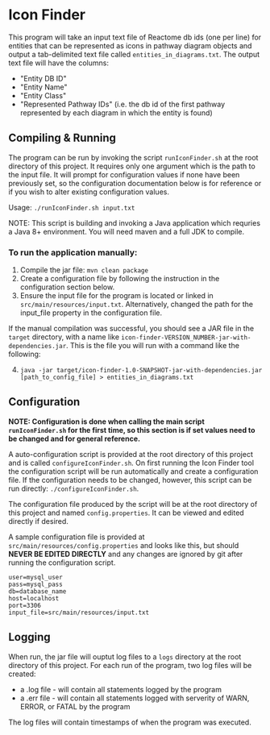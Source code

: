 # Icon Finder

This program will take an input text file of Reactome db ids (one per line) for entities that can be represented as icons in pathway diagram objects and output a tab-delimited text file called `entities_in_diagrams.txt`.  The output text file will have the columns: 

* "Entity DB ID"
* "Entity Name"
* "Entity Class"
* "Represented Pathway IDs" (i.e. the db id of the first pathway represented by each diagram in which the entity is found)

## Compiling & Running

The program can be run by invoking the script `runIconFinder.sh` at the root directory of this project.  It requires only one argument which is the path to the input file.  It will prompt for configuration values if none have been previously set, so the configuration documentation below is for reference or if you wish to alter existing configuration values.

Usage: `./runIconFinder.sh input.txt`

NOTE: This script is building and invoking a Java application which requries a Java 8+ environment. You will need maven and a full JDK to compile.

### To run the application manually:

1. Compile the jar file: `mvn clean package`
2. Create a configuration file by following the instruction in the configuration section below.
3. Ensure the input file for the program is located or linked in `src/main/resources/input.txt`.  Alternatively, changed the path for the input_file property in the configuration file.

If the manual compilation was successful, you should see a JAR file in the `target` directory, with a name like `icon-finder-VERSION_NUMBER-jar-with-dependencies.jar`. This is the file you will run with a command like the following:

4. `java -jar target/icon-finder-1.0-SNAPSHOT-jar-with-dependencies.jar [path_to_config_file] > entities_in_diagrams.txt`
 
## Configuration

**NOTE: Configuration is done when calling the main script `runIconFinder.sh` for the first time, so this section is if set values need to be changed and for general reference.**

A auto-configuration script is provided at the root directory of this project and is called `configureIconFinder.sh`.  On first running the Icon Finder tool the configuration script will be run automatically and create a configuration file.   If the configuration needs to be changed, however, this script can be run directly: `./configureIconFinder.sh`.

The configuration file produced by the script will be at the root directory of this project and named `config.properties`.  It can be viewed and edited directly if desired.

A sample configuration file is provided at `src/main/resources/config.properties` and looks like this, but should **NEVER BE EDITED DIRECTLY** and any changes are ignored by git after running the configuration script.

```
user=mysql_user
pass=mysql_pass
db=database_name
host=localhost
port=3306
input_file=src/main/resources/input.txt
```

## Logging
 
When run, the jar file will ouptut log files to a `logs` directory at the root directory of this project.  For each run of the program, two log files will be created:
* a .log file - will contain all statements logged by the program
* a .err file - will contain all statements logged with serverity of WARN, ERROR, or FATAL by the program

The log files will contain timestamps of when the program was executed.
